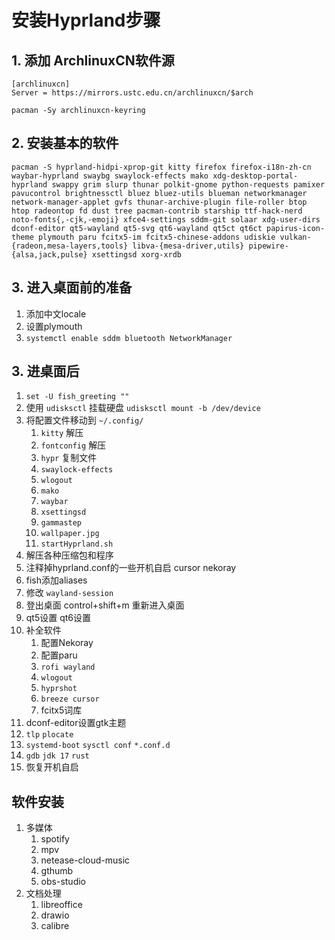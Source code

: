 # 安装Hyprland步骤

## 1. 添加 ArchlinuxCN软件源

```
[archlinuxcn]
Server = https://mirrors.ustc.edu.cn/archlinuxcn/$arch

pacman -Sy archlinuxcn-keyring
```

## 2. 安装基本的软件

```
pacman -S hyprland-hidpi-xprop-git kitty firefox firefox-i18n-zh-cn waybar-hyprland swaybg swaylock-effects mako xdg-desktop-portal-hyprland swappy grim slurp thunar polkit-gnome python-requests pamixer pavucontrol brightnessctl bluez bluez-utils blueman networkmanager network-manager-applet gvfs thunar-archive-plugin file-roller btop htop radeontop fd dust tree pacman-contrib starship ttf-hack-nerd noto-fonts{,-cjk,-emoji} xfce4-settings sddm-git solaar xdg-user-dirs dconf-editor qt5-wayland qt5-svg qt6-wayland qt5ct qt6ct papirus-icon-theme plymouth paru fcitx5-im fcitx5-chinese-addons udiskie vulkan-{radeon,mesa-layers,tools} libva-{mesa-driver,utils} pipewire-{alsa,jack,pulse} xsettingsd xorg-xrdb 
```

## 3. 进入桌面前的准备

1. 添加中文locale
2. 设置plymouth
3. `systemctl enable sddm bluetooth NetworkManager`

## 3. 进桌面后

1. `set -U fish_greeting ""`
2. 使用 `udisksctl` 挂载硬盘 `udisksctl mount -b /dev/device`
3. 将配置文件移动到 `~/.config/`
   1. `kitty` 解压
   2. `fontconfig` 解压
   3. `hypr` 复制文件
   4. `swaylock-effects`
   5. `wlogout`
   6. `mako`
   7. `waybar`
   8. `xsettingsd`
   9. `gammastep`
   10. `wallpaper.jpg`
   11. `startHyprland.sh`
4. 解压各种压缩包和程序
5. 注释掉hyprland.conf的一些开机自启 cursor nekoray
6. fish添加aliases
7. 修改 `wayland-session`
8. 登出桌面 control+shift+m 重新进入桌面
9. qt5设置 qt6设置
10. 补全软件
    1. 配置Nekoray
    2. 配置paru
    3. `rofi wayland`
    4. `wlogout`
    5. `hyprshot`
    6. `breeze cursor`
    7. fcitx5词库
11. dconf-editor设置gtk主题
12. `tlp` `plocate`
13. `systemd-boot` `sysctl conf` `*.conf.d`
14. `gdb` `jdk 17` `rust`
15. 恢复开机自启

## 软件安装

1. 多媒体
   1. spotify
   2. mpv
   3. netease-cloud-music
   4. gthumb
   5. obs-studio
2. 文档处理
   1. libreoffice
   2. drawio
   3. calibre
